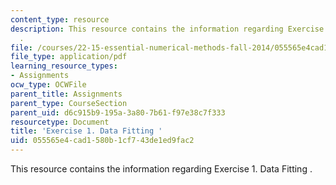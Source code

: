 ```yaml
---
content_type: resource
description: This resource contains the information regarding Exercise 1. Data Fitting
  .
file: /courses/22-15-essential-numerical-methods-fall-2014/055565e4cad1580b1cf743de1ed9fac2_MIT22_15F14_ex01.pdf
file_type: application/pdf
learning_resource_types:
- Assignments
ocw_type: OCWFile
parent_title: Assignments
parent_type: CourseSection
parent_uid: d6c915b9-195a-3a80-7b61-f97e38c7f333
resourcetype: Document
title: 'Exercise 1. Data Fitting '
uid: 055565e4-cad1-580b-1cf7-43de1ed9fac2
---
```

This resource contains the information regarding Exercise 1. Data Fitting .